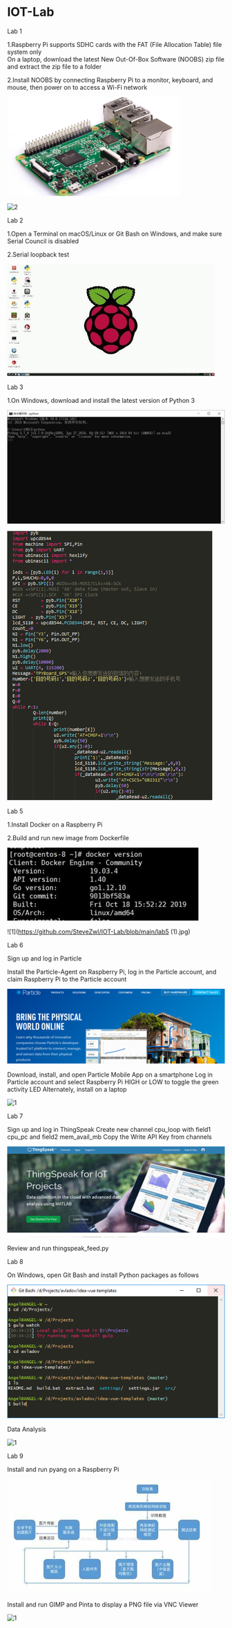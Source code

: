 # IOT-Lab
Lab 1

1.Raspberry Pi supports SDHC cards with the FAT (File Allocation Table) file system only  
On a laptop, download the latest New Out-Of-Box Software (NOOBS) zip file and extract the zip file to a folder

2.Install NOOBS by connecting Raspberry Pi to a monitor, keyboard, and mouse, then power on to access a Wi-Fi network

![1](https://github.com/SteveZwl/IOT-Lab/blob/main/lab1.png)

![2](https://github.com/SteveZwl/IOT-Lab/blob/main/lab1(1).png)

Lab 2

1.Open a Terminal on macOS/Linux or Git Bash on Windows, and make sure Serial Council is disabled

2.Serial loopback test

![1](https://github.com/SteveZwl/IOT-Lab/blob/main/lab2.jpg)

Lab 3

1.On Windows, download and install the latest version of Python 3

![1](https://github.com/SteveZwl/IOT-Lab/blob/main/lab3.jpg)

![1](https://github.com/SteveZwl/IOT-Lab/blob/main/lab3.(1).png)

Lab 5

1.Install Docker on a Raspberry Pi

2.Build and run new image from Dockerfile

![1](https://github.com/SteveZwl/IOT-Lab/blob/main/lab5.jpg)

![1](https://github.com/SteveZwl/IOT-Lab/blob/main/lab5 (1).jpg)

Lab 6

Sign up and log in Particle

Install the Particle-Agent on Raspberry Pi, log in the Particle account, and claim Raspberry Pi to the Particle account

![1](https://github.com/SteveZwl/IOT-Lab/blob/main/lab6.png)

Download, install, and open Particle Mobile App on a smartphone
Log in Particle account and select Raspberry Pi
HIGH or LOW to toggle the green activity LED
Alternately, install  on a laptop 

![1](https://github.com/SteveZwl/IOT-Lab/blob/main/lab6(1).png)

Lab 7

Sign up and log in ThingSpeak
Create new channel cpu_loop with field1 cpu_pc and field2 mem_avail_mb
Copy the Write API Key from channels

![1](https://github.com/SteveZwl/IOT-Lab/blob/main/lab7.png)

Review and run thingspeak_feed.py

Lab 8

On Windows, open Git Bash and install Python packages as follows

![1](https://github.com/SteveZwl/IOT-Lab/blob/main/lab8.png)

Data Analysis

![1](https://github.com/SteveZwl/IOT-Lab/blob/main/lab8(1).png)

Lab 9

Install and run pyang on a Raspberry Pi

![1](https://github.com/SteveZwl/IOT-Lab/blob/main/lab9.jpg)

Install and run GIMP and Pinta to display a PNG file via VNC Viewer

![1](https://github.com/SteveZwl/IOT-Lab/blob/main/lab9(1).png)
